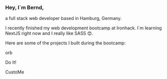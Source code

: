 ### Hey, I´m Bernd,

a full stack web developer based in Hamburg, Germany.

I recently finished my web development bootcamp at Ironhack. I´m learning NextJS right now and I really like SASS 😍.

Here are some of the projects I built during the bootcamp:

orb

Do It!

CustoMe


<!--
**hvkst/hvkst** is a ✨ _special_ ✨ repository because its `README.md` (this file) appears on your GitHub profile.

Here are some ideas to get you started:

- 🔭 I’m currently working on ...
- 🌱 I’m currently learning ...
- 👯 I’m looking to collaborate on ...
- 🤔 I’m looking for help with ...
- 💬 Ask me about ...
- 📫 How to reach me: ...
- 😄 Pronouns: ...
- ⚡ Fun fact: ...
-->
